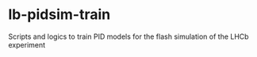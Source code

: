 # lb-pidsim-train

Scripts and logics to train PID models for the flash simulation of the LHCb experiment
